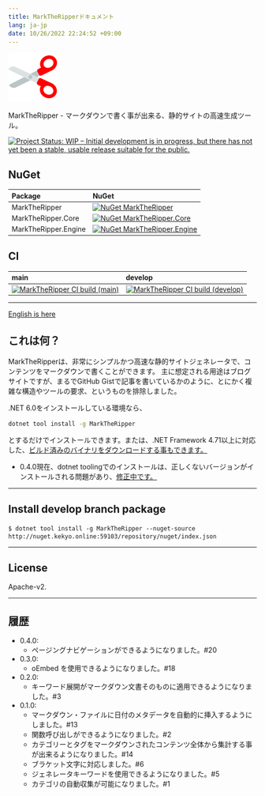 ```yaml
---
title: MarkTheRipperドキュメント
lang: ja-jp
date: 10/26/2022 22:24:52 +09:00
---
```


![MarkTheRipper](Images/MarkTheRipper.100.png)

MarkTheRipper - マークダウンで書く事が出来る、静的サイトの高速生成ツール。

[![Project Status: WIP – Initial development is in progress, but there has not yet been a stable, usable release suitable for the public.](https://www.repostatus.org/badges/latest/wip.svg)](https://www.repostatus.org/#wip)

## NuGet

| Package  | NuGet                                                                                                                |
|:---------|:---------------------------------------------------------------------------------------------------------------------|
| MarkTheRipper | [![NuGet MarkTheRipper](https://img.shields.io/nuget/v/MarkTheRipper.svg?style=flat)](https://www.nuget.org/packages/MarkTheRipper) |
| MarkTheRipper.Core | [![NuGet MarkTheRipper.Core](https://img.shields.io/nuget/v/MarkTheRipper.Core.svg?style=flat)](https://www.nuget.org/packages/MarkTheRipper.Core) |
| MarkTheRipper.Engine | [![NuGet MarkTheRipper.Engine](https://img.shields.io/nuget/v/MarkTheRipper.Engine.svg?style=flat)](https://www.nuget.org/packages/MarkTheRipper.Engine) |

## CI

| main                                                                                                                                                                 | develop                                                                                                                                                                       |
|:---------------------------------------------------------------------------------------------------------------------------------------------------------------------|:------------------------------------------------------------------------------------------------------------------------------------------------------------------------------|
| [![MarkTheRipper CI build (main)](https://github.com/kekyo/MarkTheRipper/workflows/.NET/badge.svg?branch=main)](https://github.com/kekyo/MarkTheRipper/actions?query=branch%3Amain) | [![MarkTheRipper CI build (develop)](https://github.com/kekyo/MarkTheRipper/workflows/.NET/badge.svg?branch=develop)](https://github.com/kekyo/MarkTheRipper/actions?query=branch%3Adevelop) |

----

[English is here](https://github.com/kekyo/MarkTheRipper)

## これは何？

MarkTheRipperは、非常にシンプルかつ高速な静的サイトジェネレータで、コンテンツをマークダウンで書くことができます。
主に想定される用途はブログサイトですが、まるでGitHub Gistで記事を書いているかのように、とにかく複雑な構造やツールの要求、というものを排除しました。

.NET 6.0をインストールしている環境なら、

```bash
dotnet tool install -g MarkTheRipper
```

とするだけでインストールできます。または、.NET Framework 4.71以上に対応した、[ビルド済みのバイナリをダウンロードする事もできます。](https://github.com/kekyo/MarkTheRipper/releases)

* 0.4.0現在、dotnet toolingでのインストールは、正しくないバージョンがインストールされる問題があり、[修正中です。](https://github.com/kekyo/MarkTheRipper/issues/27)

----

## Install develop branch package

```
$ dotnet tool install -g MarkTheRipper --nuget-source http://nuget.kekyo.online:59103/repository/nuget/index.json
```

----

## License

Apache-v2.

----

## 履歴

* 0.4.0:
  * ページングナビゲーションができるようになりました。#20
* 0.3.0:
  * oEmbed を使用できるようになりました。#18
* 0.2.0:
  * キーワード展開がマークダウン文書そのものに適用できるようになりました。#3
* 0.1.0:
  * マークダウン・ファイルに日付のメタデータを自動的に挿入するようにしました。#13
  * 関数呼び出しができるようになりました。#2
  * カテゴリーとタグをマークダウンされたコンテンツ全体から集計する事が出来るようになりました。#14
  * ブラケット文字に対応しました。#6
  * ジェネレータキーワードを使用できるようになりました。#5
  * カテゴリの自動収集が可能になりました。#1
